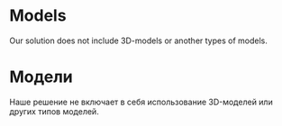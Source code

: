 
# Models

Our solution does not include 3D-models or another types of models.

# Модели

Наше решение не включает в себя использование 3D-моделей или других типов моделей.
